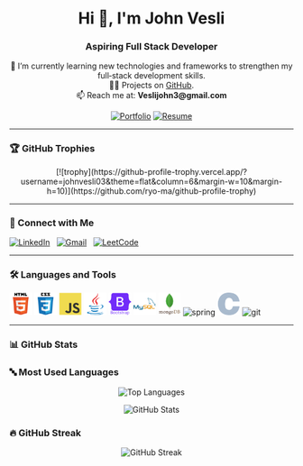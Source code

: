 <h1 align="center">Hi 👋, I'm John Vesli</h1>
<h3 align="center">Aspiring Full Stack Developer</h3>

<p align="center">
  🌱 I’m currently learning new technologies and frameworks to strengthen my full‑stack development skills.<br>
  👨‍💻 Projects on <a href="https://github.com/johnvesli03" target="_blank">GitHub</a>.<br>
  📫 Reach me at: <strong>Veslijohn3@gmail.com</strong>
</p>

<p align="center">
  <a href="https://johnvesli-portfolio.vercel.app/" target="_blank"><img src="https://img.shields.io/badge/Visit Portfolio‑blue?style=for‑the‑badge&logo=vercel" alt="Portfolio" /></a>
  <a href="https://drive.google.com/file/d/1ZoOwGokoyzPiEJBReN59V8NZUd2oEyQH/view?usp=drive_link" target="_blank"><img src="https://img.shields.io/badge/View Resume‑green?style=for‑the‑badge&logo=googledrive" alt="Resume" /></a>
</p>

---

### 🏆 GitHub Trophies

<p align="center">
  [![trophy](https://github-profile-trophy.vercel.app/?username=johnvesli03&theme=flat&column=6&margin-w=10&margin-h=10)](https://github.com/ryo-ma/github-profile-trophy)
</p>

---

### 🔗 Connect with Me

<p align="left">
  <a href="https://www.linkedin.com/in/john-vesli-a29b2b257/" target="_blank"><img src="https://cdn.jsdelivr.net/gh/devicons/devicon/icons/linkedin/linkedin-original.svg" alt="LinkedIn" height="40"/></a>&nbsp;&nbsp;
  <a href="mailto:Veslijohn3@gmail.com" target="_blank"><img src="https://upload.wikimedia.org/wikipedia/commons/4/4e/Gmail_Icon.png" alt="Gmail" height="40"/></a>&nbsp;&nbsp;
  <a href="https://leetcode.com/u/9hAHM5JFev/" target="_blank"><img src="https://upload.wikimedia.org/wikipedia/commons/1/19/LeetCode_logo_black.png" alt="LeetCode" height="40"/></a>
</p>

---

### 🛠️ Languages and Tools

<p align="left">
  <img src="https://raw.githubusercontent.com/devicons/devicon/master/icons/html5/html5-original-wordmark.svg" alt="html5" width="40" height="40"/>
  <img src="https://raw.githubusercontent.com/devicons/devicon/master/icons/css3/css3-original-wordmark.svg" alt="css3" width="40" height="40"/>
  <img src="https://raw.githubusercontent.com/devicons/devicon/master/icons/javascript/javascript-original.svg" alt="javascript" width="40" height="40"/>
  <img src="https://raw.githubusercontent.com/devicons/devicon/master/icons/java/java-original.svg" alt="java" width="40" height="40"/>
  <img src="https://raw.githubusercontent.com/devicons/devicon/master/icons/bootstrap/bootstrap-plain-wordmark.svg" alt="bootstrap" width="40" height="40"/>
  <img src="https://raw.githubusercontent.com/devicons/devicon/master/icons/mysql/mysql-original-wordmark.svg" alt="mysql" width="40" height="40"/>
  <img src="https://raw.githubusercontent.com/devicons/devicon/master/icons/mongodb/mongodb-original-wordmark.svg" alt="mongodb" width="40" height="40"/>
  <img src="https://www.vectorlogo.zone/logos/springio/springio-icon.svg" alt="spring" width="40" height="40"/>
  <img src="https://raw.githubusercontent.com/devicons/devicon/master/icons/c/c-original.svg" alt="c" width="40" height="40"/>
  <img src="https://www.vectorlogo.zone/logos/git-scm/git-scm-icon.svg" alt="git" width="40" height="40"/>
</p>

---

### 📊 GitHub Stats

### 🔤 Most Used Languages

<p align="center">
  <img src="https://github-readme-stats.vercel.app/api/top-langs/?username=johnvesli03&layout=compact&hide=shaderlab,hlsl" alt="Top Languages" />
</p>
<p align="center">
  <img src="https://github-readme-stats.vercel.app/api?username=johnvesli03&show_icons=true&theme=default" alt="GitHub Stats" />
</p>



### 🔥 GitHub Streak

<p align="center">
  <img src="https://github-readme-streak-stats.herokuapp.com?user=johnvesli03" alt="GitHub Streak" />
</p>

